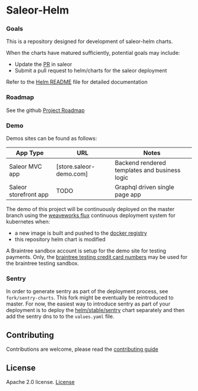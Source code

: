 # Saleor-Helm

### Goals

This is a repository designed for development of saleor-helm charts. 

When the charts have matured sufficiently, potential goals may include: 

  - Update the [PR](https://github.com/mirumee/saleor/pull/2702) in saleor 
  - Submit a pull request to helm/charts for the saleor deployment 

Refer to the [Helm README](deployment/helm/README.md) file for detailed documentation

### Roadmap

See the github [Project Roadmap](https://github.com/stephenmoloney/saleor-helm/projects/1)

### Demo

Demos sites can be found as follows:

| App Type  | URL  | Notes |
|---|---|---|
| Saleor MVC app | [store.saleor-demo.com]  | Backend rendered templates and business logic |
| Saleor storefront app  |  TODO | Graphql driven single page app |

The demo of this project will be continuously deployed on the master
branch using the [weaveworks flux](https://github.com/weaveworks/flux)
continuous deployment system for kubernetes when:

- a new image is built and pushed to the [docker registry](https://hub.docker.com/r/smoloney/saleor/tags)
- this repository helm chart is modified


A Braintree sandbox account is setup for the demo site for testing payments.
Only, the [braintree testing credit card numbers](https://hub.docker.com/r/smoloney/saleor/tags)
may be used for the braintree testing sandbox.


### Sentry

In order to generate sentry as part of the deployment process, see `fork/sentry-charts`.
This fork might be eventually be reintroduced to master. For now, the
easiest way to introduce sentry as part of your deployment is to
deploy the [helm/stable/sentry](https://github.com/helm/charts/tree/master/stable/sentry)
chart separately and then add the sentry dns to to the `values.yaml` file.

## Contributing

Contributions are welcome, please read the [contributing guide](https://raw.githubusercontent.com/stephenmoloney/saleor-helm/master/.github/CONTRIBUTING.md)

## License

Apache 2.0 license. [License](#LICENSE)
